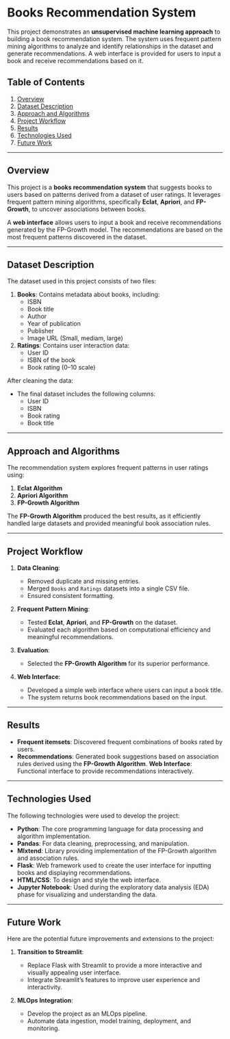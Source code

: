 # Books Recommendation System

This project demonstrates an **unsupervised machine learning approach** to building a book recommendation system. The system uses frequent pattern mining algorithms to analyze and identify relationships in the dataset and generate recommendations. A web interface is provided for users to input a book and receive recommendations based on it.

## Table of Contents
1. [Overview](#overview)
2. [Dataset Description](#dataset-description)
3. [Approach and Algorithms](#approach-and-algorithms)
4. [Project Workflow](#project-workflow)
5. [Results](#results)
6. [Technologies Used](#technologies-used)
7. [Future Work](#future-work)

---

## Overview
This project is a **books recommendation system** that suggests books to users based on patterns derived from a dataset of user ratings. It leverages frequent pattern mining algorithms, specifically **Eclat**, **Apriori**, and **FP-Growth**, to uncover associations between books.

A **web interface** allows users to input a book and receive recommendations generated by the FP-Growth model. The recommendations are based on the most frequent patterns discovered in the dataset.

---

## Dataset Description
The dataset used in this project consists of two files:
1. **Books**: Contains metadata about books, including:
   - ISBN
   - Book title
   - Author
   - Year of publication
   - Publisher
   - Image URL (Small, mediam, large)
2. **Ratings**: Contains user interaction data:
   - User ID
   - ISBN of the book
   - Book rating (0–10 scale)

After cleaning the data:
- The final dataset includes the following columns:
  - User ID
  - ISBN
  - Book rating
  - Book title

---

## Approach and Algorithms
The recommendation system explores frequent patterns in user ratings using:
1. **Eclat Algorithm**
2. **Apriori Algorithm**
3. **FP-Growth Algorithm**

The **FP-Growth Algorithm** produced the best results, as it efficiently handled large datasets and provided meaningful book association rules.

---

## Project Workflow
1. **Data Cleaning**:
   - Removed duplicate and missing entries.
   - Merged `Books` and `Ratings` datasets into a single CSV file.
   - Ensured consistent formatting.

2. **Frequent Pattern Mining**:
   - Tested **Eclat**, **Apriori**, and **FP-Growth** on the dataset.
   - Evaluated each algorithm based on computational efficiency and meaningful recommendations.

3. **Evaluation**:
   - Selected the **FP-Growth Algorithm** for its superior performance.

4. **Web Interface**:
   - Developed a simple web interface where users can input a book title.
   - The system returns book recommendations based on the input.

---

## Results
- **Frequent itemsets**: Discovered frequent combinations of books rated by users.
- **Recommendations**: Generated book suggestions based on association rules derived using the **FP-Growth Algorithm**.
**Web Interface**: Functional interface to provide recommendations interactively.

---

## Technologies Used
The following technologies were used to develop the project:

- **Python**: The core programming language for data processing and algorithm implementation.
- **Pandas**: For data cleaning, preprocessing, and manipulation.
- **Mlxtend**: Library providing implementation of the FP-Growth algorithm and association rules.
- **Flask**: Web framework used to create the user interface for inputting books and displaying recommendations.
- **HTML/CSS**: To design and style the web interface.
- **Jupyter Notebook**: Used during the exploratory data analysis (EDA) phase for visualizing and understanding the data.

---

## Future Work
Here are the potential future improvements and extensions to the project:

1. **Transition to Streamlit**:
   - Replace Flask with Streamlit to provide a more interactive and visually appealing user interface.
   - Integrate Streamlit’s features to improve user experience and interactivity.

2. **MLOps Integration**:
   - Develop the project as an MLOps pipeline.
   - Automate data ingestion, model training, deployment, and monitoring.
